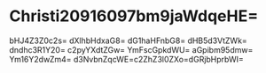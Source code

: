 # Christi20916097bm9jaWdqeHE=
bHJ4Z3Z0c2s=
dXlhbHdxaG8=
dG1haHFnbG8=
dHB5d3VtZWk=
dndhc3R1Y20=
c2pyYXdtZGw=
YmFscGpkdWU=
aGpibm95dmw=
Ym16Y2dwZm4=
d3NvbnZqcWE=c2ZhZ3l0ZXo=dGRjbHprbWI=
